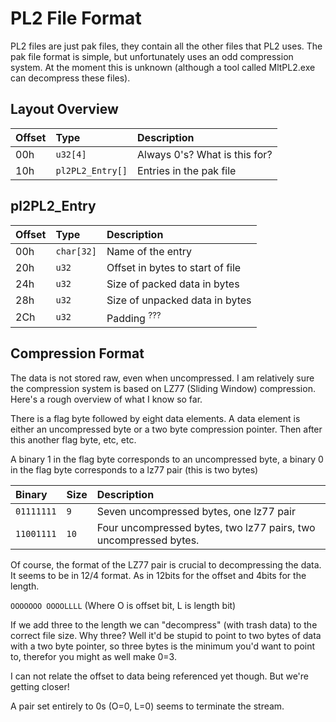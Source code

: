 # PL2 File Format #
PL2 files are just pak files, they contain all the other files that PL2 uses.
The pak file format is simple, but unfortunately uses an odd compression system. At the moment this is unknown (although a tool called MltPL2.exe can decompress these files).

## Layout Overview ##
| **Offset** | **Type**                    | **Description** |
|:-----------|:----------------------------|:----------------|
| 00h      | `u32[4]`              | Always 0's? What is this for? |
| 10h      | `pl2PL2_Entry[]`      | Entries in the pak file |


## pl2PL2\_Entry ##
| **Offset** | **Type**         | **Description** |
|:-----------|:-----------------|:----------------|
| 00h      | `char[32]` | Name of the entry |
| 20h      | `u32`      | Offset in bytes to start of file |
| 24h      | `u32`      | Size of packed data in bytes |
| 28h      | `u32`      | Size of unpacked data in bytes |
| 2Ch      | `u32`      | Padding <sup>???</sup> |

## Compression Format ##
The data is not stored raw, even when uncompressed.
I am relatively sure the compression system is based on LZ77 (Sliding Window) compression.
Here's a rough overview of what I know so far.

There is a flag byte followed by eight data elements. A data element is either an uncompressed byte or a two byte compression pointer. Then after this another flag byte, etc, etc.

A binary 1 in the flag byte corresponds to an uncompressed byte, a binary 0 in the flag byte corresponds to a lz77 pair (this is two bytes)

|**Binary**      | **Size**   |**Description**|
|:---------------|:-----------|:--------------|
|`01111111`| `9`  |Seven uncompressed bytes, one lz77 pair |
|`11001111`| `10` |Four uncompressed bytes, two lz77 pairs, two uncompressed bytes.  |

Of course, the format of the LZ77 pair is crucial to decompressing the data. It seems to be in 12/4 format. As in 12bits for the offset and 4bits for the length.

`OOOOOOO OOOOLLLL` (Where O is offset bit, L is length bit)

If we add three to the length we can "decompress" (with trash data) to the correct file size. Why three? Well it'd be stupid to point to two bytes of data with a two byte pointer, so three bytes is the minimum you'd want to point to, therefor you might as well make 0=3.

I can not relate the offset to data being referenced yet though. But we're getting closer!

A pair set entirely to 0s (O=0, L=0) seems to terminate the stream.
